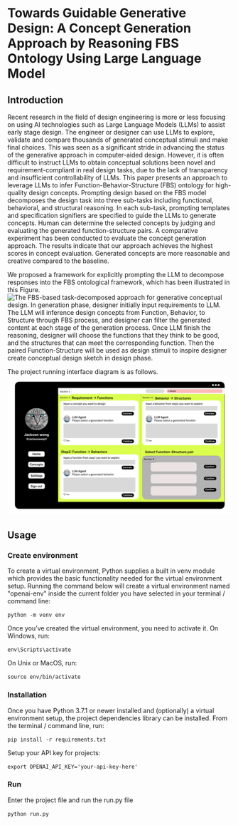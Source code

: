 # Towards Guidable Generative Design: A Concept Generation Approach by Reasoning FBS Ontology Using Large Language Model

## Introduction

Recent research in the field of design engineering is more or less focusing on using AI technologies such as Large Language Models (LLMs) to assist early stage design. The engineer or designer can use LLMs to explore, validate and compare thousands of generated conceptual stimuli and make final choices. This was seen as a significant stride in advancing the status of the generative approach in computer-aided design. However, it is often difficult to instruct LLMs to obtain conceptual solutions been novel and requirement-compliant in real design tasks, due to the lack of transparency and insufficient controllability of LLMs. This paper presents an approach to leverage LLMs to infer Function-Behavior-Structure (FBS) ontology for high-quality design concepts. Prompting design based on the FBS model decomposes the design task into three sub-tasks including functional, behavioral, and structural reasoning. In each sub-task, prompting templates and specification signifiers are specified to guide the LLMs to generate concepts. Human can determine the selected concepts by judging and evaluating the generated function-structure pairs. A comparative experiment has been conducted to evaluate the concept generation approach. The results indicate that our approach achieves the highest scores in concept evaluation. Generated concepts are more reasonable and creative compared to the baseline.

We proposed a framework for explicitly prompting the LLM to decompose responses into the FBS ontological framework, which has been illustrated in this Figure.
![The FBS-based task-decomposed approach for generative conceptual design. In generation phase, designer initially input requirements to LLM. The LLM will inference design concepts from Function, Behavior, to Structure through FBS process, and designer can filter the generated content at each stage of the generation process. Once LLM finish the reasoning, designer will choose the functions that they think to be good, and the structures that can meet the corresponding function. Then the paired Function-Structure will be used as design stimuli to inspire designer create conceptual design sketch in design phase.](framework.png)

The project running interface diagram is as follows.
![interface](interface.png)

## Usage

### Create environment

To create a virtual environment, Python supplies a built in venv module which provides the basic functionality needed for the virtual environment setup. Running the command below will create a virtual environment named "openai-env" inside the current folder you have selected in your terminal / command line:

```shell
python -m venv env
```

Once you’ve created the virtual environment, you need to activate it. On Windows, run:

```shell
env\Scripts\activate
```

On Unix or MacOS, run:

```shell
source env/bin/activate
```

### Installation

Once you have Python 3.7.1 or newer installed and (optionally) a virtual environment setup, the project dependencies library can be installed. From the terminal / command line, run:

```shell
pip install -r requirements.txt
```

Setup your API key for projects:

```shell
export OPENAI_API_KEY='your-api-key-here'
```

### Run

Enter the project file and run the run.py file

```shell
python run.py
```
